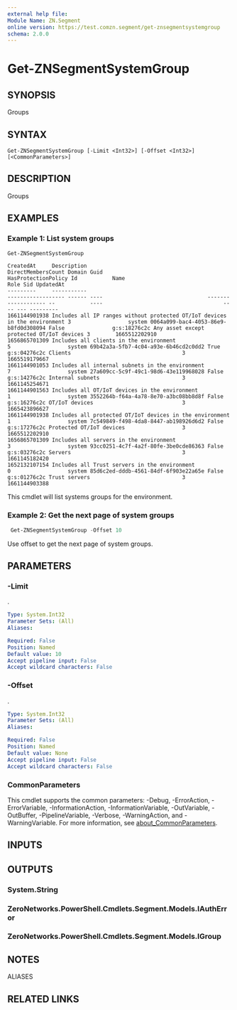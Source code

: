 ```yaml
---
external help file:
Module Name: ZN.Segment
online version: https://test.comzn.segment/get-znsegmentsystemgroup
schema: 2.0.0
---
```


# Get-ZNSegmentSystemGroup

## SYNOPSIS
Groups

## SYNTAX

```
Get-ZNSegmentSystemGroup [-Limit <Int32>] [-Offset <Int32>] [<CommonParameters>]
```

## DESCRIPTION
Groups

## EXAMPLES

### Example 1: List system groups
```powershell
Get-ZNSegmentSystemGroup
```

```output
CreatedAt     Description                                                                DirectMembersCount Domain Guid                                 HasProtectionPolicy Id           Name                                      Role Sid UpdatedAt
---------     -----------                                                                ------------------ ------ ----                                 ------------------- --           ----                                      ---- --- ---------
1661144901938 Includes all IP ranges without protected OT/IoT devices in the environment 3                  system 0064a099-bac4-4053-86e9-b8fd0d308094 False               g:s:18276c2c Any asset except protected OT/IoT devices 3        1665512202910
1656865701309 Includes all clients in the environment                                    5                  system 69b42a3a-5fb7-4c04-a93e-6b46cd2c0dd2 True                g:s:04276c2c Clients                                   3        1665519179667
1661144901053 Includes all internal subnets in the environment                           7                  system 27a609cc-5c9f-49c1-98d6-43e119968028 False               g:s:14276c2c Internal subnets                          3        1661145254671
1661144901563 Includes all OT/IoT devices in the environment                             1                  system 3552264b-f64a-4a78-8e70-a3bc08bb8d8f False               g:s:16276c2c OT/IoT devices                            3        1665423896627
1661144901938 Includes all protected OT/IoT devices in the environment                   1                  system 7c549849-f498-4da8-8447-ab198926d6d2 False               g:s:17276c2c Protected OT/IoT devices                  3        1665512202910
1656865701309 Includes all servers in the environment                                    3                  system 93cc0251-4c7f-4a2f-80fe-3be0cde86363 False               g:s:03276c2c Servers                                   3        1661145182420
1652132107154 Includes all Trust servers in the environment                              0                  system 85d6c2ed-dddb-4561-84df-6f903e22a65e False               g:s:01276c2c Trust servers                             3        1661144903388
```

This cmdlet will list systems groups for the environment.

### Example 2: Get the next page of system groups
```powershell
 Get-ZNSegmentSystemGroup -Offset 10
```

Use offset to get the next page of system groups.

## PARAMETERS

### -Limit
.

```yaml
Type: System.Int32
Parameter Sets: (All)
Aliases:

Required: False
Position: Named
Default value: 10
Accept pipeline input: False
Accept wildcard characters: False
```

### -Offset
.

```yaml
Type: System.Int32
Parameter Sets: (All)
Aliases:

Required: False
Position: Named
Default value: None
Accept pipeline input: False
Accept wildcard characters: False
```

### CommonParameters
This cmdlet supports the common parameters: -Debug, -ErrorAction, -ErrorVariable, -InformationAction, -InformationVariable, -OutVariable, -OutBuffer, -PipelineVariable, -Verbose, -WarningAction, and -WarningVariable. For more information, see [about_CommonParameters](http://go.microsoft.com/fwlink/?LinkID=113216).

## INPUTS

## OUTPUTS

### System.String

### ZeroNetworks.PowerShell.Cmdlets.Segment.Models.IAuthError

### ZeroNetworks.PowerShell.Cmdlets.Segment.Models.IGroup

## NOTES

ALIASES

## RELATED LINKS


